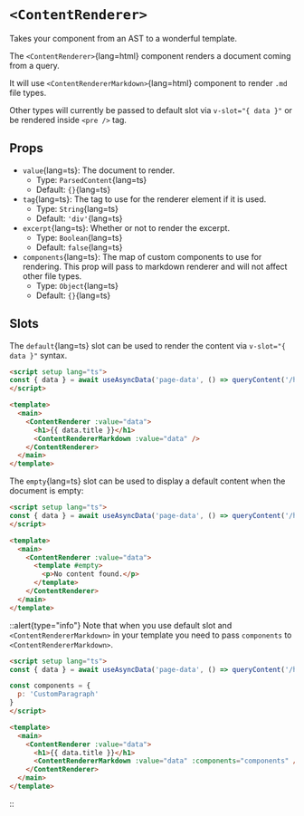 # `<ContentRenderer>`

Takes your component from an AST to a wonderful template.

The `<ContentRenderer>`{lang=html} component renders a document coming from a query.

It will use `<ContentRendererMarkdown>`{lang=html} component to render `.md` file types.

Other types will currently be passed to default slot via `v-slot="{ data }"` or be rendered inside `<pre />` tag.

## Props

- `value`{lang=ts}: The document to render.
  - Type: `ParsedContent`{lang=ts}
  - Default: `{}`{lang=ts}
- `tag`{lang=ts}: The tag to use for the renderer element if it is used.
  - Type: `String`{lang=ts}
  - Default: `'div'`{lang=ts}
- `excerpt`{lang=ts}: Whether or not to render the excerpt.
  - Type: `Boolean`{lang=ts}
  - Default: `false`{lang=ts}
- `components`{lang=ts}: The map of custom components to use for rendering. This prop will pass to markdown renderer and will not affect other file types.
  - Type: `Object`{lang=ts}
  - Default: `{}`{lang=ts}

## Slots

The `default`{lang=ts} slot can be used to render the content via `v-slot="{ data }"` syntax.

```html [pages/[...slug].vue]
<script setup lang="ts">
const { data } = await useAsyncData('page-data', () => queryContent('/hello').findOne())
</script>

<template>
  <main>
    <ContentRenderer :value="data">
      <h1>{{ data.title }}</h1>
      <ContentRendererMarkdown :value="data" />
    </ContentRenderer>
  </main>
</template>
```

The `empty`{lang=ts} slot can be used to display a default content when the document is empty:

```html [pages/[...slug].vue]
<script setup lang="ts">
const { data } = await useAsyncData('page-data', () => queryContent('/hello').findOne())
</script>

<template>
  <main>
    <ContentRenderer :value="data">
      <template #empty>
        <p>No content found.</p>
      </template>
    </ContentRenderer>
  </main>
</template>
```

::alert{type="info"}
Note that when you use default slot and `<ContentRendererMarkdown>` in your template you need to pass `components` to `<ContentRendererMarkdown>`.

```html [pages/[...slug].vue]
<script setup lang="ts">
const { data } = await useAsyncData('page-data', () => queryContent('/hello').findOne())

const components = {
  p: 'CustomParagraph'
}
</script>

<template>
  <main>
    <ContentRenderer :value="data">
      <h1>{{ data.title }}</h1>
      <ContentRendererMarkdown :value="data" :components="components" />
    </ContentRenderer>
  </main>
</template>
```

::
